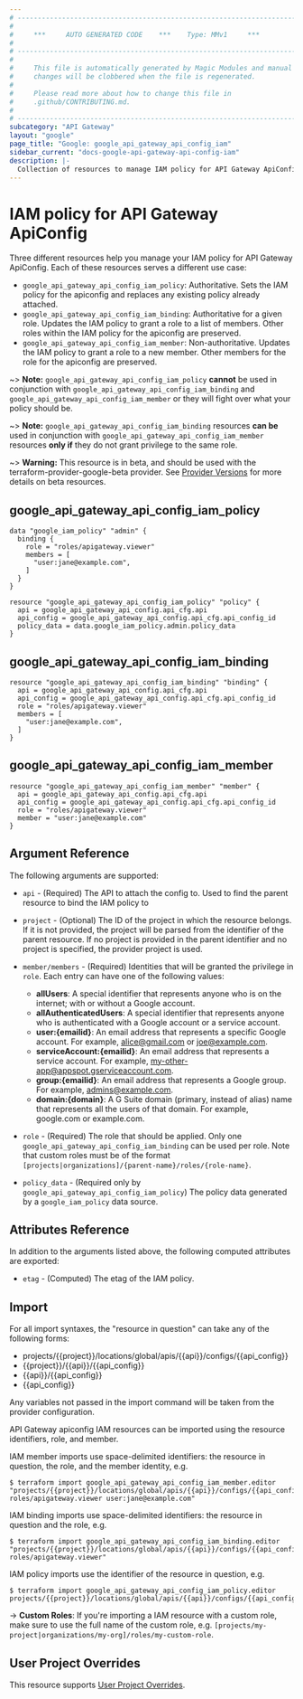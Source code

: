 ```yaml
---
# ----------------------------------------------------------------------------
#
#     ***     AUTO GENERATED CODE    ***    Type: MMv1     ***
#
# ----------------------------------------------------------------------------
#
#     This file is automatically generated by Magic Modules and manual
#     changes will be clobbered when the file is regenerated.
#
#     Please read more about how to change this file in
#     .github/CONTRIBUTING.md.
#
# ----------------------------------------------------------------------------
subcategory: "API Gateway"
layout: "google"
page_title: "Google: google_api_gateway_api_config_iam"
sidebar_current: "docs-google-api-gateway-api-config-iam"
description: |-
  Collection of resources to manage IAM policy for API Gateway ApiConfig
---
```


# IAM policy for API Gateway ApiConfig
Three different resources help you manage your IAM policy for API Gateway ApiConfig. Each of these resources serves a different use case:

* `google_api_gateway_api_config_iam_policy`: Authoritative. Sets the IAM policy for the apiconfig and replaces any existing policy already attached.
* `google_api_gateway_api_config_iam_binding`: Authoritative for a given role. Updates the IAM policy to grant a role to a list of members. Other roles within the IAM policy for the apiconfig are preserved.
* `google_api_gateway_api_config_iam_member`: Non-authoritative. Updates the IAM policy to grant a role to a new member. Other members for the role for the apiconfig are preserved.

~> **Note:** `google_api_gateway_api_config_iam_policy` **cannot** be used in conjunction with `google_api_gateway_api_config_iam_binding` and `google_api_gateway_api_config_iam_member` or they will fight over what your policy should be.

~> **Note:** `google_api_gateway_api_config_iam_binding` resources **can be** used in conjunction with `google_api_gateway_api_config_iam_member` resources **only if** they do not grant privilege to the same role.


~> **Warning:** This resource is in beta, and should be used with the terraform-provider-google-beta provider.
See [Provider Versions](https://terraform.io/docs/providers/google/guides/provider_versions.html) for more details on beta resources.


## google\_api\_gateway\_api\_config\_iam\_policy

```hcl
data "google_iam_policy" "admin" {
  binding {
    role = "roles/apigateway.viewer"
    members = [
      "user:jane@example.com",
    ]
  }
}

resource "google_api_gateway_api_config_iam_policy" "policy" {
  api = google_api_gateway_api_config.api_cfg.api
  api_config = google_api_gateway_api_config.api_cfg.api_config_id
  policy_data = data.google_iam_policy.admin.policy_data
}
```

## google\_api\_gateway\_api\_config\_iam\_binding

```hcl
resource "google_api_gateway_api_config_iam_binding" "binding" {
  api = google_api_gateway_api_config.api_cfg.api
  api_config = google_api_gateway_api_config.api_cfg.api_config_id
  role = "roles/apigateway.viewer"
  members = [
    "user:jane@example.com",
  ]
}
```

## google\_api\_gateway\_api\_config\_iam\_member

```hcl
resource "google_api_gateway_api_config_iam_member" "member" {
  api = google_api_gateway_api_config.api_cfg.api
  api_config = google_api_gateway_api_config.api_cfg.api_config_id
  role = "roles/apigateway.viewer"
  member = "user:jane@example.com"
}
```

## Argument Reference

The following arguments are supported:

* `api` - (Required) The API to attach the config to.
 Used to find the parent resource to bind the IAM policy to

* `project` - (Optional) The ID of the project in which the resource belongs.
    If it is not provided, the project will be parsed from the identifier of the parent resource. If no project is provided in the parent identifier and no project is specified, the provider project is used.

* `member/members` - (Required) Identities that will be granted the privilege in `role`.
  Each entry can have one of the following values:
  * **allUsers**: A special identifier that represents anyone who is on the internet; with or without a Google account.
  * **allAuthenticatedUsers**: A special identifier that represents anyone who is authenticated with a Google account or a service account.
  * **user:{emailid}**: An email address that represents a specific Google account. For example, alice@gmail.com or joe@example.com.
  * **serviceAccount:{emailid}**: An email address that represents a service account. For example, my-other-app@appspot.gserviceaccount.com.
  * **group:{emailid}**: An email address that represents a Google group. For example, admins@example.com.
  * **domain:{domain}**: A G Suite domain (primary, instead of alias) name that represents all the users of that domain. For example, google.com or example.com.

* `role` - (Required) The role that should be applied. Only one
    `google_api_gateway_api_config_iam_binding` can be used per role. Note that custom roles must be of the format
    `[projects|organizations]/{parent-name}/roles/{role-name}`.

* `policy_data` - (Required only by `google_api_gateway_api_config_iam_policy`) The policy data generated by
  a `google_iam_policy` data source.

## Attributes Reference

In addition to the arguments listed above, the following computed attributes are
exported:

* `etag` - (Computed) The etag of the IAM policy.

## Import

For all import syntaxes, the "resource in question" can take any of the following forms:

* projects/{{project}}/locations/global/apis/{{api}}/configs/{{api_config}}
* {{project}}/{{api}}/{{api_config}}
* {{api}}/{{api_config}}
* {{api_config}}

Any variables not passed in the import command will be taken from the provider configuration.

API Gateway apiconfig IAM resources can be imported using the resource identifiers, role, and member.

IAM member imports use space-delimited identifiers: the resource in question, the role, and the member identity, e.g.
```
$ terraform import google_api_gateway_api_config_iam_member.editor "projects/{{project}}/locations/global/apis/{{api}}/configs/{{api_config}} roles/apigateway.viewer user:jane@example.com"
```

IAM binding imports use space-delimited identifiers: the resource in question and the role, e.g.
```
$ terraform import google_api_gateway_api_config_iam_binding.editor "projects/{{project}}/locations/global/apis/{{api}}/configs/{{api_config}} roles/apigateway.viewer"
```

IAM policy imports use the identifier of the resource in question, e.g.
```
$ terraform import google_api_gateway_api_config_iam_policy.editor projects/{{project}}/locations/global/apis/{{api}}/configs/{{api_config}}
```

-> **Custom Roles**: If you're importing a IAM resource with a custom role, make sure to use the
 full name of the custom role, e.g. `[projects/my-project|organizations/my-org]/roles/my-custom-role`.

## User Project Overrides

This resource supports [User Project Overrides](https://www.terraform.io/docs/providers/google/guides/provider_reference.html#user_project_override).
